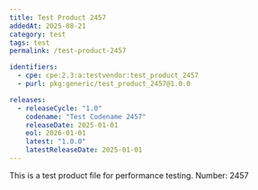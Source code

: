 ```yaml
---
title: Test Product 2457
addedAt: 2025-08-21
category: test
tags: test
permalink: /test-product-2457

identifiers:
  - cpe: cpe:2.3:a:testvendor:test_product_2457
  - purl: pkg:generic/test_product_2457@1.0.0

releases:
  - releaseCycle: "1.0"
    codename: "Test Codename 2457"
    releaseDate: 2025-01-01
    eol: 2026-01-01
    latest: "1.0.0"
    latestReleaseDate: 2025-01-01
---
```


This is a test product file for performance testing. Number: 2457
